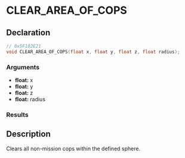 # CLEAR_AREA_OF_COPS

## Declaration
```cpp
// 0x5F182E21
void CLEAR_AREA_OF_COPS(float x, float y, float z, float radius);
```

### Arguments
- **float:** x
- **float:** y
- **float:** z
- **float:** radius

### Results

## Description
Clears all non-mission cops within the defined sphere.